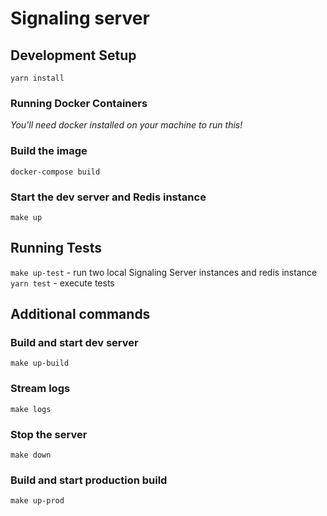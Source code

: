 # Signaling server

## Development Setup

`yarn install`

### Running Docker Containers

_You'll need docker installed on your machine to run this!_

### Build the image

`docker-compose build`

### Start the dev server and Redis instance

`make up`

## Running Tests

`make up-test` - run two local Signaling Server instances and redis instance
`yarn test` - execute tests

## Additional commands

### Build and start dev server

`make up-build`

### Stream logs

`make logs`

### Stop the server

`make down`

### Build and start production build

`make up-prod`
